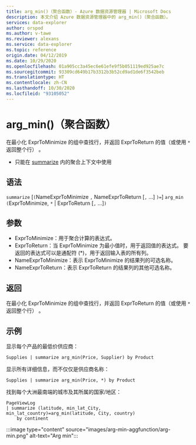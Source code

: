 ```yaml
---
title: arg_min()（聚合函数）- Azure 数据资源管理器 | Microsoft Docs
description: 本文介绍 Azure 数据资源管理器中的 arg_min()（聚合函数）。
services: data-explorer
author: orspod
ms.author: v-tawe
ms.reviewer: alexans
ms.service: data-explorer
ms.topic: reference
origin.date: 04/12/2019
ms.date: 10/29/2020
ms.openlocfilehash: 01a905cc3a45ec6e61efe9f5b051119ed925ae7c
ms.sourcegitcommit: 93309cd649b17b3312b3b52cd9ad1de6f3542beb
ms.translationtype: HT
ms.contentlocale: zh-CN
ms.lasthandoff: 10/30/2020
ms.locfileid: "93105052"
---
```

# <a name="arg_min-aggregation-function"></a>arg_min()（聚合函数）

在最小化 ExprToMinimize 的组中查找行，并返回 ExprToReturn 的值（或使用 `*` 返回整个行） 。

* 只能在 [summarize](summarizeoperator.md) 内的聚合上下文中使用

## <a name="syntax"></a>语法

`summarize` [`(`NameExprToMinimize `,` NameExprToReturn [`,` ...] `)=`] `arg_min` `(`ExprToMinimize, `*` | ExprToReturn  [`,` ...]`)`   

## <a name="arguments"></a>参数

* ExprToMinimize：用于聚合计算的表达式。 
* ExprToReturn：当 ExprToMinimize 为最小值时，用于返回值的表达式。 要返回的表达式可以是通配符 (*)，用于返回输入表的所有列。
* NameExprToMinimize：表示 ExprToMinimize 的结果列的可选名称。
* NameExprToReturn：表示 ExprToReturn 的结果列的其他可选名称。

## <a name="returns"></a>返回

在最小化 ExprToMinimize 的组中查找行，并返回 ExprToReturn 的值（或使用 `*` 返回整个行） 。

## <a name="examples"></a>示例

显示每个产品的最低价供应商：

```kusto
Supplies | summarize arg_min(Price, Supplier) by Product
```

显示所有详细信息，而不仅仅是供应商名称：

```kusto
Supplies | summarize arg_min(Price, *) by Product
```

找到每个大洲最南端的城市及其所属的国家/地区：

```kusto
PageViewLog 
| summarize (latitude, min_lat_City, min_lat_country)=arg_min(latitude, City, country) 
    by continent
```

:::image type="content" source="images/arg-min-aggfunction/arg-min.png" alt-text="Arg min":::
